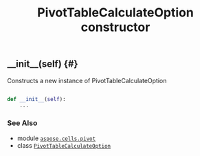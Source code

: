 ﻿---
title: PivotTableCalculateOption constructor
second_title: Aspose.Cells for Python via .NET API References
description: 
type: docs
weight: 10
url: /aspose.cells.pivot/pivottablecalculateoption/__init__/
is_root: false
---

## \_\_init\_\_(self) {#}

Constructs a new instance of PivotTableCalculateOption



```python

def __init__(self):
    ...
```





### See Also
* module [`aspose.cells.pivot`](../../)
* class [`PivotTableCalculateOption`](/cells/python-net/aspose.cells.pivot/pivottablecalculateoption)

